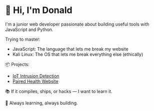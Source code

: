 # 👋 Hi, I'm Donald

I'm a junior web developer passionate about building useful tools with JavaScript and Python.

Trying to master:
- JavaScript: The language that lets me break my website  
- Kali Linux: The OS that lets me break everything else (ethically)
  
📦 Projects:
- [IoT Intrusion Detection](https://github.com/adeoladonald/NIDS)
- [Paired Health Website](https://pairedhealthsolutions.org.uk)

📚 If it compiles, ships, or hacks — I want to learn it.

🌱 Always learning, always building.


<!--
**adeoladonald/adeoladonald** is a ✨ _special_ ✨ repository because its `README.md` (this file) appears on your GitHub profile.

Here are some ideas to get you started:

- 🔭 I’m currently working on ...
- 🌱 I’m currently learning ...
- 👯 I’m looking to collaborate on ...
- 🤔 I’m looking for help with ...
- 💬 Ask me about ...
- 📫 How to reach me: ...
- 😄 Pronouns: ...
- ⚡ Fun fact: ...
-->
